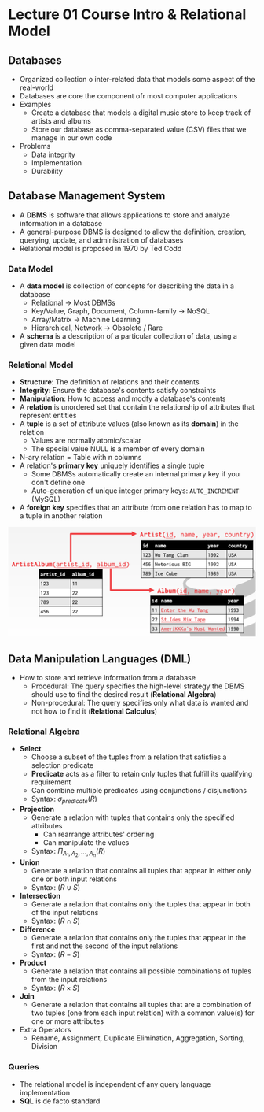 # Lecture 01 Course Intro & Relational Model

## Databases

* Organized collection o inter-related data that models some aspect of the real-world
* Databases are core the component ofr most computer applications
* Examples
  * Create a database that models a digital music store to keep track of artists and albums
  * Store our database as comma-separated value (CSV) files that we manage in our own code
* Problems
  * Data integrity
  * Implementation
  * Durability

## Database Management System

* A **DBMS** is software that allows applications to store and analyze information in a database
* A general-purpose DBMS is designed to allow the definition, creation, querying, update, and administration of databases
* Relational model is proposed in 1970 by Ted Codd

### Data Model

* A **data model** is collection of concepts for describing the data in a database
  * Relational -> Most DBMSs
  * Key/Value, Graph, Document, Column-family -> NoSQL
  * Array/Matrix -> Machine Learning
  * Hierarchical, Network -> Obsolete / Rare
* A **schema** is a description of a particular collection of data, using a given data model

### Relational Model

* **Structure**: The definition of relations and their contents
* **Integrity**: Ensure the database's contents satisfy constraints
* **Manipulation**: How to access and modfy a database's contents
* A **relation** is unordered set that contain the relationship of attributes that represent entities
* A **tuple** is a set of attribute values (also known as its **domain**) in the relation
  * Values are normally atomic/scalar
  * The special value NULL is a member of every domain
* N-ary relation = Table with n columns
* A relation's **primary key** uniquely identifies a single tuple
  * Some DBMSs automatically create an internal primary key if you don't define one
  * Auto-generation of unique integer primary keys: `AUTO_INCREMENT` (MySQL)
* A **foreign key** specifies that an attribute from one relation has to map to a tuple in another relation

![relational_model_foreign_keys](images/lecture01-introduction/relational_model_foreign_keys.png)

## Data Manipulation Languages (DML)

* How to store and retrieve information from a database
  * Procedural: The query specifies the high-level strategy the DBMS should use to find the desired result (**Relational Algebra**)
  * Non-procedural: The query specifies only what data is wanted and not how to find it (**Relational Calculus**)

### Relational Algebra

* **Select**
  * Choose a subset of the tuples from a relation that satisfies a selection predicate
  * **Predicate** acts as a filter to retain only tuples that fulfill its qualifying requirement
  * Can combine multiple predicates using conjunctions / disjunctions
  * Syntax: $\sigma_{predicate}(R)$
* **Projection**
  * Generate a relation with tuples that contains only the specified attributes
    * Can rearrange attributes' ordering
    * Can manipulate the values
  * Syntax: $\Pi_{A_1,A_2,\cdots,A_n}(R)$
* **Union**
  * Generate a relation that contains all tuples that appear in either only one or both input relations
  * Syntax: $(R \cup S)$
* **Intersection**
  * Generate a relation that contains only the tuples that appear in both of the input relations
  * Syntax: $(R \cap S)$
* **Difference**
  * Generate a relation that contains only the tuples that appear in the first and not the second of the input relations
  * Syntax: $(R - S)$
* **Product**
  * Generate a relation that contains all possible combinations of tuples from the input relations
  * Syntax: $(R \times S)$
* **Join**
  * Generate a relation that contains all tuples that are a combination of two tuples (one from each input relation) with a common value(s) for one or more attributes
* Extra Operators
  * Rename, Assignment, Duplicate Elimination, Aggregation, Sorting, Division

### Queries

* The relational model is independent of any query language implementation
* **SQL** is de facto standard
